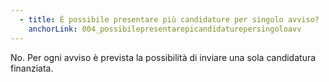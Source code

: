 ```yaml
---
  - title: È possibile presentare più candidature per singolo avviso?
    anchorLink: 004_possibilepresentarepicandidaturepersingoloavv
---
```


No. Per ogni avviso è prevista la possibilità di inviare una sola candidatura finanziata.